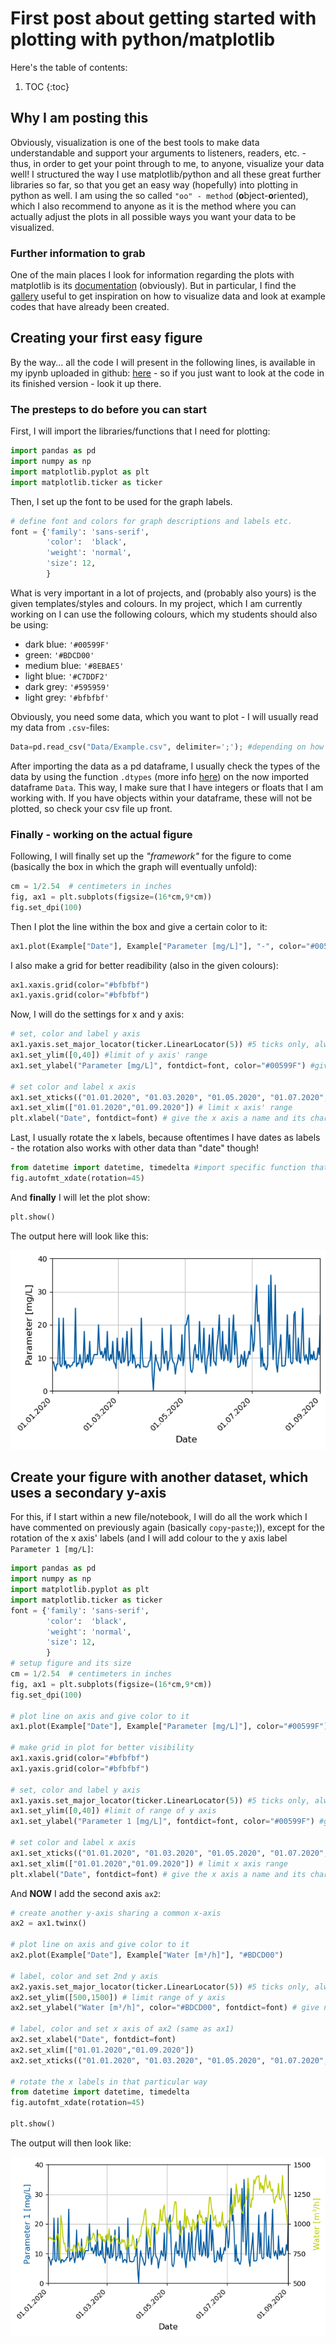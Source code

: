 # First post about getting started with plotting with python/matplotlib

Here's the table of contents:

1. TOC
{:toc}

## Why I am posting this

Obviously, visualization is one of the best tools to make data understandable and support your arguments to listeners, readers, etc. - thus, in order to get your point through to me, to anyone, visualize your data well!
I structured the way I use matplotlib/python and all these great further libraries so far, so that you get an easy way (hopefully) into plotting in python as well.
I am using the so called `"oo" - method` (**o**bject-**o**riented), which I also recommend to anyone as it is the method where you can actually adjust the plots in all possible ways you want your data to be visualized.

### Further information to grab

One of the main places I look for information regarding the plots with matplotlib is its [documentation](https://matplotlib.org/) (obviously).
But in particular, I find the [gallery](https://matplotlib.org/stable/gallery/index.html) useful to get inspiration on how to visualize data and look at example codes that have already been created.

## Creating your first easy figure

By the way... all the code I will present in the following lines, is available in my ipynb uploaded in github: [here](https://github.com/sarisabell/Shared_JPNBs/blob/main/Graphs_first_plots.ipynb) - so if you just want to look at the code in its finished version - look it up there.

### The presteps to do before you can start

First, I will import the libraries/functions that I need for plotting:
```python
import pandas as pd
import numpy as np
import matplotlib.pyplot as plt
import matplotlib.ticker as ticker
```

Then, I set up the font to be used for the graph labels.
```python
# define font and colors for graph descriptions and labels etc.
font = {'family': 'sans-serif',
        'color':  'black',
        'weight': 'normal',
        'size': 12,
        }
```
What is very important in a lot of projects, and (probably also yours) is the given templates/styles and colours. In my project, which I am currently working on I can use the following colours, which my students should also be using:
- dark blue: `'#00599F'` 
- green: `'#BDCD00'` 
- medium blue: `'#8EBAE5'`
- light blue: `'#C7DDF2'`
- dark grey: `'#595959'`
- light grey: `'#bfbfbf'`

Obviously, you need some data, which you want to plot - I will usually read my data from `.csv`-files:
```python
Data=pd.read_csv("Data/Example.csv", delimiter=';'); #depending on how you have saved your csv file, you might have different delimiters!
```
After importing the data as a pd dataframe, I usually check the types of the data by using the function `.dtypes` (more info [here](https://pandas.pydata.org/docs/reference/api/pandas.DataFrame.dtypes.html)) on the now imported dataframe `Data`.
This way, I make sure that I have integers or floats that I am working with. If you have objects within your dataframe, these will not be plotted, so check your csv file up front.

### Finally - working on the actual figure

Following, I will finally set up the *"framework"* for the figure to come (basically the box in which the graph will eventually unfold):
```python
cm = 1/2.54  # centimeters in inches
fig, ax1 = plt.subplots(figsize=(16*cm,9*cm))
fig.set_dpi(100)
```
Then I plot the line within the box and give a certain color to it:
```python
ax1.plot(Example["Date"], Example["Parameter [mg/L]"], "-", color="#00599F") #the "-" here means that I will get a line plot, if you want dots, use e.g. "."
```
I also make a grid for better readibility (also in the given colours):
```python
ax1.xaxis.grid(color="#bfbfbf")
ax1.yaxis.grid(color="#bfbfbf")
```
Now, I will do the settings for x and y axis:

```python
# set, color and label y axis 
ax1.yaxis.set_major_locator(ticker.LinearLocator(5)) #5 ticks only, always ;)
ax1.set_ylim([0,40]) #limit of y axis' range
ax1.set_ylabel("Parameter [mg/L]", fontdict=font, color="#00599F") #give name and color

# set color and label x axis
ax1.set_xticks(("01.01.2020", "01.03.2020", "01.05.2020", "01.07.2020", "01.09.2020")) # set specific ticks, again max. 5
ax1.set_xlim(["01.01.2020","01.09.2020"]) # limit x axis' range
plt.xlabel("Date", fontdict=font) # give the x axis a name and its characteristics (font, as was described earlier)
```
Last, I usually rotate the x labels, because oftentimes I have dates as labels - the rotation also works with other data than "date" though!

```python
from datetime import datetime, timedelta #import specific function that is required for an "easy" rotation
fig.autofmt_xdate(rotation=45)
```

And **finally** I will let the plot show:
```python
plt.show()
```
The output here will look like this:

![](/images/first_plot.png "Your first easy plot")



## Create your figure with another dataset, which uses a secondary y-axis

For this, if I start within a new file/notebook, I will do all the work which I have commented on previously again (basically `copy`-`paste`;)), except for the rotation of the x axis' labels (and I will add colour to the y axis label `Parameter 1 [mg/L]`:
```python
import pandas as pd
import numpy as np
import matplotlib.pyplot as plt
import matplotlib.ticker as ticker
font = {'family': 'sans-serif',
        'color':  'black',
        'weight': 'normal',
        'size': 12,
        }
# setup figure and its size
cm = 1/2.54  # centimeters in inches
fig, ax1 = plt.subplots(figsize=(16*cm,9*cm))
fig.set_dpi(100)

# plot line on axis and give color to it
ax1.plot(Example["Date"], Example["Parameter [mg/L]"], color="#00599F")

# make grid in plot for better visibility
ax1.xaxis.grid(color="#bfbfbf")
ax1.yaxis.grid(color="#bfbfbf")

# set, color and label y axis 
ax1.yaxis.set_major_locator(ticker.LinearLocator(5)) #5 ticks only, always ;)
ax1.set_ylim([0,40]) #limit of range of y axis
ax1.set_ylabel("Parameter 1 [mg/L]", fontdict=font, color="#00599F") #give name and color (here I further added a 

# set color and label x axis
ax1.set_xticks(("01.01.2020", "01.03.2020", "01.05.2020", "01.07.2020", "01.09.2020")) # set specific ticks
ax1.set_xlim(["01.01.2020","01.09.2020"]) # limit x axis range
plt.xlabel("Date", fontdict=font) # give the x axis a name and its characteristics (font)
```
And **NOW** I add the second axis `ax2`:
```python
# create another y-axis sharing a common x-axis
ax2 = ax1.twinx()

# plot line on axis and give color to it
ax2.plot(Example["Date"], Example["Water [m³/h]"], "#BDCD00")

# label, color and set 2nd y axis 
ax2.yaxis.set_major_locator(ticker.LinearLocator(5)) #5 ticks only, always ;)
ax2.set_ylim([500,1500]) # limit range of y axis
ax2.set_ylabel("Water [m³/h]", color="#BDCD00", fontdict=font) # give name and color

# label, color and set x axis of ax2 (same as ax1)
ax2.set_xlabel("Date", fontdict=font)
ax2.set_xlim(["01.01.2020","01.09.2020"])
ax2.set_xticks(("01.01.2020", "01.03.2020", "01.05.2020", "01.07.2020", "01.09.2020"))

# rotate the x labels in that particular way
from datetime import datetime, timedelta
fig.autofmt_xdate(rotation=45)

plt.show()
```

The output will then look like:

![](/images/second_y_axis_plot.png "Your second plot with second y axis")






